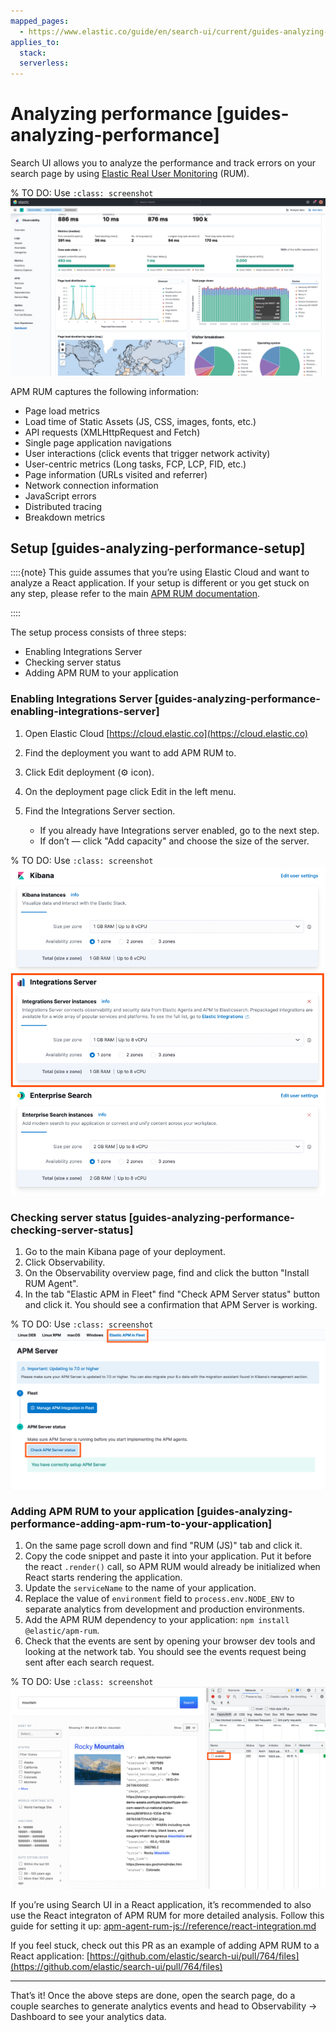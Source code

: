 ```yaml
---
mapped_pages:
  - https://www.elastic.co/guide/en/search-ui/current/guides-analyzing-performance.html
applies_to:
  stack:
  serverless:
---
```


# Analyzing performance [guides-analyzing-performance]

Search UI allows you to analyze the performance and track errors on your search page by using [Elastic Real User Monitoring](https://www.elastic.co/observability/real-user-monitoring) (RUM).

% TO DO: Use `:class: screenshot`
![RUM dashboard](images/dashboard.png)

APM RUM captures the following information:

- Page load metrics
- Load time of Static Assets (JS, CSS, images, fonts, etc.)
- API requests (XMLHttpRequest and Fetch)
- Single page application navigations
- User interactions (click events that trigger network activity)
- User-centric metrics (Long tasks, FCP, LCP, FID, etc.)
- Page information (URLs visited and referrer)
- Network connection information
- JavaScript errors
- Distributed tracing
- Breakdown metrics

## Setup [guides-analyzing-performance-setup]

::::{note}
This guide assumes that you’re using Elastic Cloud and want to analyze a React application. If your setup is different or you get stuck on any step, please refer to the main [APM RUM documentation](apm-agent-rum-js://reference/index.md).

::::

The setup process consists of three steps:

- Enabling Integrations Server
- Checking server status
- Adding APM RUM to your application

### Enabling Integrations Server [guides-analyzing-performance-enabling-integrations-server]

1. Open Elastic Cloud [https://cloud.elastic.co](https://cloud.elastic.co)
2. Find the deployment you want to add APM RUM to.
3. Click Edit deployment (⚙ icon).
4. On the deployment page click Edit in the left menu.
5. Find the Integrations Server section.

   - If you already have Integrations server enabled, go to the next step.
   - If don’t — click "Add capacity" and choose the size of the server.

% TO DO: Use `:class: screenshot`
![Integrations Server](images/integrations-server.png)

### Checking server status [guides-analyzing-performance-checking-server-status]

1. Go to the main Kibana page of your deployment.
2. Click Observability.
3. On the Observability overview page, find and click the button "Install RUM Agent".
4. In the tab "Elastic APM in Fleet" find "Check APM Server status" button and click it. You should see a confirmation that APM Server is working.

% TO DO: Use `:class: screenshot`
![Server status](images/server-status.png)

### Adding APM RUM to your application [guides-analyzing-performance-adding-apm-rum-to-your-application]

1. On the same page scroll down and find "RUM (JS)" tab and click it.
2. Copy the code snippet and paste it into your application. Put it before the react `.render()` call, so APM RUM would already be initialized when React starts rendering the application.
3. Update the `serviceName` to the name of your application.
4. Replace the value of `environment` field to `process.env.NODE_ENV` to separate analytics from development and production environments.
5. Add the APM RUM dependency to your application: `npm install @elastic/apm-rum`.
6. Check that the events are sent by opening your browser dev tools and looking at the network tab. You should see the events request being sent after each search request.

% TO DO: Use `:class: screenshot`
![Server status](images/events-request.png)

If you’re using Search UI in a React application, it’s recommended to also use the React integraton of APM RUM for more detailed analysis. Follow this guide for setting it up: [apm-agent-rum-js://reference/react-integration.md](apm-agent-rum-js://reference/react-integration.md)

If you feel stuck, check out this PR as an example of adding APM RUM to a React application: [https://github.com/elastic/search-ui/pull/764/files](https://github.com/elastic/search-ui/pull/764/files)

<hr>
That’s it! Once the above steps are done, open the search page, do a couple searches to generate analytics events and head to Observability → Dashboard to see your analytics data.
